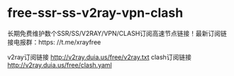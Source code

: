 # free-ssr-ss-v2ray-vpn-clash
长期免费维护数个SSR/SS/V2RAY/VPN/CLASH订阅高速节点链接！最新订阅链接电报群：https: //t.me/xrayfree

v2ray订阅链接
http://v2ray.duia.us/free/v2ray.txt
clash订阅链接
http://v2ray.duia.us/free/clash.yaml  
